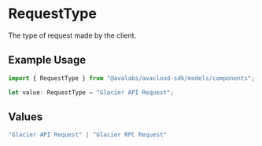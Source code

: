 # RequestType

The type of request made by the client.

## Example Usage

```typescript
import { RequestType } from "@avalabs/avacloud-sdk/models/components";

let value: RequestType = "Glacier API Request";
```

## Values

```typescript
"Glacier API Request" | "Glacier RPC Request"
```